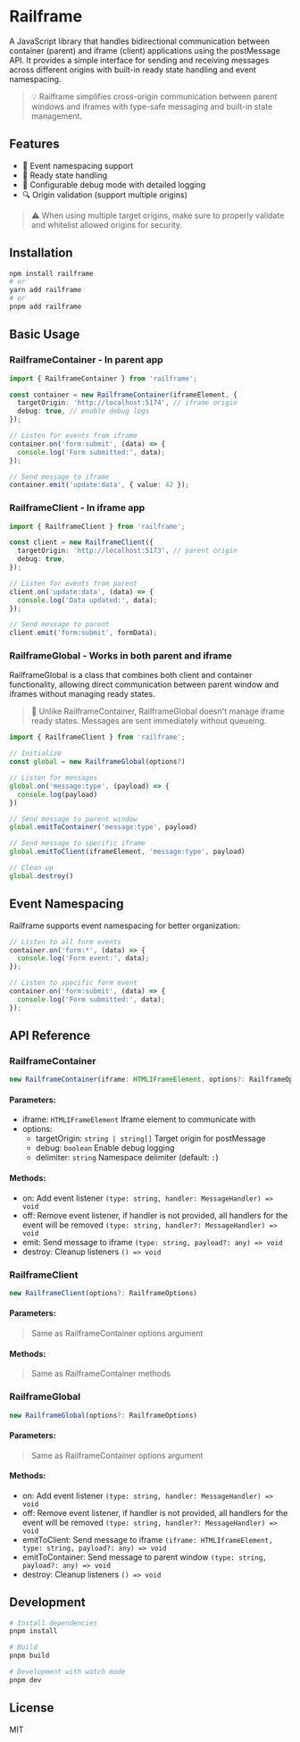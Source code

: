 # Railframe

A JavaScript library that handles bidirectional communication between container (parent) and iframe (client) applications using the postMessage API. It provides a simple interface for sending and receiving messages across different origins with built-in ready state handling and event namespacing.

> 💡 Railframe simplifies cross-origin communication between parent windows and iframes with type-safe messaging and built-in state management.

## Features

- 🎯 Event namespacing support
- 🚦 Ready state handling
- 🐛 Configurable debug mode with detailed logging
- 🔍 Origin validation (support multiple origins)

> ⚠️ When using multiple target origins, make sure to properly validate and whitelist allowed origins for security.

## Installation

```bash
npm install railframe
# or
yarn add railframe
# or
pnpm add railframe
```

## Basic Usage

### RailframeContainer - In parent app

```typescript
import { RailframeContainer } from 'railframe';

const container = new RailframeContainer(iframeElement, {
  targetOrigin: 'http://localhost:5174', // iframe origin
  debug: true, // enable debug logs
});

// Listen for events from iframe
container.on('form:submit', (data) => {
  console.log('Form submitted:', data);
});

// Send message to iframe
container.emit('update:data', { value: 42 });
```

### RailframeClient - In iframe app

```typescript
import { RailframeClient } from 'railframe';

const client = new RailframeClient({
  targetOrigin: 'http://localhost:5173', // parent origin
  debug: true,
});

// Listen for events from parent
client.on('update:data', (data) => {
  console.log('Data updated:', data);
});

// Send message to parent
client.emit('form:submit', formData);
```

### RailframeGlobal - Works in both parent and iframe
RailframeGlobal is a class that combines both client and container functionality, allowing direct communication between parent window and iframes without managing ready states.

> 🔔 Unlike RailframeContainer, RailframeGlobal doesn't manage iframe ready states. Messages are sent immediately without queueing.

```typescript
import { RailframeClient } from 'railframe';

// Initialize
const global = new RailframeGlobal(options?)

// Listen for messages
global.on('message:type', (payload) => {
  console.log(payload)
})

// Send message to parent window
global.emitToContainer('message:type', payload)

// Send message to specific iframe
global.emitToClient(iframeElement, 'message:type', payload)

// Clean up
global.destroy()
```

## Event Namespacing

Railframe supports event namespacing for better organization:

```typescript
// Listen to all form events
container.on('form:*', (data) => {
  console.log('Form event:', data);
});

// Listen to specific form event
container.on('form:submit', (data) => {
  console.log('Form submitted:', data);
});
```

## API Reference

### RailframeContainer

```typescript
new RailframeContainer(iframe: HTMLIFrameElement, options?: RailframeOptions)
```

#### Parameters:

- iframe: `HTMLIFrameElement`
Iframe element to communicate with
- options:
  - targetOrigin: `string | string[]`
  Target origin for postMessage
  - debug: `boolean`
  Enable debug logging
  - delimiter: `string`
  Namespace delimiter (default: `:`)

#### Methods:

- on: Add event listener
`(type: string, handler: MessageHandler) => void`
- off: Remove event listener, if handler is not provided, all handlers for the event will be removed
`(type: string, handler?: MessageHandler) => void` 
- emit: Send message to iframe
`(type: string, payload?: any) => void`
- destroy: Cleanup listeners
`() => void`

### RailframeClient

```typescript
new RailframeClient(options?: RailframeOptions)
```

#### Parameters:

> Same as RailframeContainer options argument

#### Methods:

> Same as RailframeContainer methods

### RailframeGlobal

```typescript
new RailframeGlobal(options?: RailframeOptions)
```

#### Parameters:

> Same as RailframeContainer options argument

#### Methods:

- on: Add event listener
`(type: string, handler: MessageHandler) => void`
- off: Remove event listener, if handler is not provided, all handlers for the event will be removed
`(type: string, handler?: MessageHandler) => void` 
- emitToClient: Send message to iframe
`(iframe: HTMLIframeElement, type: string, payload?: any) => void`
- emitToContainer: Send message to parent window
`(type: string, payload?: any) => void`
- destroy: Cleanup listeners
`() => void`

## Development

```bash
# Install dependencies
pnpm install

# Build
pnpm build

# Development with watch mode
pnpm dev
```

## License

MIT

